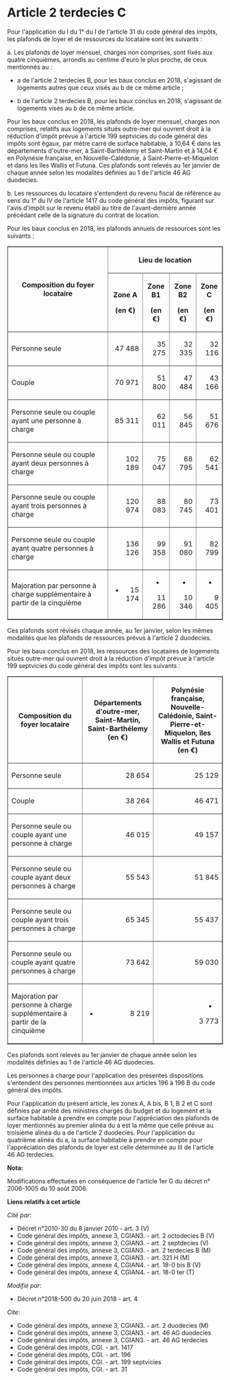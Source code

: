 # Article 2 terdecies C

Pour l'application du l du 1° du I de l'article 31 du code général des impôts, les plafonds de loyer et de ressources du
locataire sont les suivants :

a. Les plafonds de loyer mensuel, charges non comprises, sont fixés aux quatre cinquièmes, arrondis au centime d'euro le plus
proche, de ceux mentionnés au :

- a de l'article 2 terdecies B, pour les baux conclus en 2018, s'agissant de logements autres que ceux visés au b de ce même
article ;

- b de l'article 2 terdecies B, pour les baux conclus en 2018, s'agissant de logements visés au b de ce même article.

Pour les baux conclus en 2018, les plafonds de loyer mensuel, charges non comprises, relatifs aux logements situés outre-mer
qui ouvrent droit à la réduction d'impôt prévue à l'article 199 septvicies du code général des impôts sont égaux, par mètre
carré de surface habitable, à 10,64 € dans les départements d'outre-mer, à Saint-Barthélemy et Saint-Martin et à 14,04 € en
Polynésie française, en Nouvelle-Calédonie, à Saint-Pierre-et-Miquelon et dans les îles Wallis et Futuna. Ces plafonds sont
relevés au 1er janvier de chaque année selon les modalités définies au 1 de l'article 46 AG duodecies.

b. Les ressources du locataire s'entendent du revenu fiscal de référence au sens du 1° du IV de l'article 1417 du code
général des impôts, figurant sur l'avis d'impôt sur le revenu établi au titre de l'avant-dernière année précédant celle de la
signature du contrat de location.

Pour les baux conclus en 2018, les plafonds annuels de ressources sont les suivants :

<table border="1">
  <tbody>
    <tr>
      <th rowspan="2">Composition du foyer locataire</th>
      <th colspan="4">

Lieu de location</th>
    </tr>
    <tr>
      <th>

Zone A

(en €)</th>
      <th>

Zone B1

(en €)</th>
      <th>

Zone B2

(en €)</th>
      <th>

Zone C

(en €)</th>
    </tr>
    <tr>
      <td align="left">

Personne seule</td>
      <td align="right">

47 488</td>
      <td align="right">

35 275</td>
      <td align="right">

32 335</td>
      <td align="right">

32 116</td>
    </tr>
    <tr>
      <td align="left">

Couple</td>
      <td align="right">

70 971</td>
      <td align="right">

51 800</td>
      <td align="right">

47 484</td>
      <td align="right">

43 166</td>
    </tr>
    <tr>
      <td align="left">

Personne seule ou couple ayant une personne à charge</td>
      <td align="right">

85 311</td>
      <td align="right">

62 011</td>
      <td align="right">

56 845</td>
      <td align="right">

51 676</td>
    </tr>
    <tr>
      <td align="left">

Personne seule ou couple ayant deux personnes à charge</td>
      <td align="right">

102 189</td>
      <td align="right">

75 047</td>
      <td align="right">

68 795</td>
      <td align="right">

62 541</td>
    </tr>
    <tr>
      <td align="left">

Personne seule ou couple ayant trois personnes à charge</td>
      <td align="right">

120 974</td>
      <td align="right">

88 083</td>
      <td align="right">

80 745</td>
      <td align="right">

73 401</td>
    </tr>
    <tr>
      <td align="left">

Personne seule ou couple ayant quatre personnes à charge</td>
      <td align="right">

136 126</td>
      <td align="right">

99 358</td>
      <td align="right">

91 080</td>
      <td align="right">

82 799</td>
    </tr>
    <tr>
      <td align="left">

Majoration par personne à charge supplémentaire à partir de la cinquième</td>
      <td align="right">

+ 15 174</td>
      <td align="right">

+ 11 286</td>
      <td align="right">

+ 10 346</td>
      <td align="right">

+ 9 405</td>
    </tr>
  </tbody>
</table>

Ces plafonds sont révisés chaque année, au 1er janvier, selon les mêmes modalités que les plafonds de ressources prévus à
l'article 2 duodecies.

Pour les baux conclus en 2018, les ressources des locataires de logements situés outre-mer qui ouvrent droit à la réduction
d'impôt prévue à l'article 199 septvicies du code général des impôts sont les suivants :

<table border="1">
  <tbody>
    <tr>
      <th>Composition du foyer locataire</th>
      <th>

Départements d'outre-mer, Saint-Martin, Saint-Barthélemy (en €)</th>
      <th>

Polynésie française, Nouvelle-Calédonie, Saint-Pierre-et-Miquelon, îles Wallis et Futuna (en €)</th>
    </tr>
    <tr>
      <td align="left">

Personne seule</td>
      <td align="right">

28 654</td>
      <td align="right">

25 129</td>
    </tr>
    <tr>
      <td align="left">

Couple</td>
      <td align="right">

38 264</td>
      <td align="right">

46 471</td>
    </tr>
    <tr>
      <td align="left">

Personne seule ou couple ayant une personne à charge</td>
      <td align="right">

46 015</td>
      <td align="right">

49 157</td>
    </tr>
    <tr>
      <td align="left">

Personne seule ou couple ayant deux personnes à charge</td>
      <td align="right">

55 543</td>
      <td align="right">

51 845</td>
    </tr>
    <tr>
      <td align="left">

Personne seule ou couple ayant trois personnes à charge</td>
      <td align="right">

65 345</td>
      <td align="right">

55 437</td>
    </tr>
    <tr>
      <td align="left">

Personne seule ou couple ayant quatre personnes à charge</td>
      <td align="right">

73 642</td>
      <td align="right">

59 030</td>
    </tr>
    <tr>
      <td align="left">

Majoration par personne à charge supplémentaire à partir de la cinquième</td>
      <td align="right">

+ 8 219</td>
      <td align="right">

+ 3 773</td>
    </tr>
  </tbody>
</table>

Ces plafonds sont relevés au 1er janvier de chaque année selon les modalités définies au 1 de l'article 46 AG duodecies.

Les personnes à charge pour l'application des présentes dispositions s'entendent des personnes mentionnées aux articles 196 à
196 B du code général des impôts.

Pour l'application du présent article, les zones A, A bis, B 1, B 2 et C sont définies par arrêté des ministres chargés du
budget et du logement et la surface habitable à prendre en compte pour l'appréciation des plafonds de loyer mentionnés au
premier alinéa du a est la même que celle prévue au troisième alinéa du a de l'article 2 duodecies. Pour l'application du
quatrième alinéa du a, la surface habitable à prendre en compte pour l'appréciation des plafonds de loyer est celle
déterminée au III de l'article 46 AG terdecies.

**Nota:**

Modifications effectuées en conséquence de l'article 1er G du décret n° 2006-1005 du 10 août 2006.

**Liens relatifs à cet article**

_Cité par_:

  - Décret n°2010-30 du 8 janvier 2010 - art. 3 (V)
  - Code général des impôts, annexe 3, CGIAN3. - art. 2 octodecies B (V)
  - Code général des impôts, annexe 3, CGIAN3. - art. 2 septdecies (V)
  - Code général des impôts, annexe 3, CGIAN3. - art. 2 terdecies B (M)
  - Code général des impôts, annexe 3, CGIAN3. - art. 321 H (M)
  - Code général des impôts, annexe 4, CGIAN4. - art. 18-0 bis B (V)
  - Code général des impôts, annexe 4, CGIAN4. - art. 18-0 ter (T)

_Modifié par_:

  - Décret n°2018-500 du 20 juin 2018 - art. 4

_Cite_:

  - Code général des impôts, annexe 3, CGIAN3. - art. 2 duodecies (M)
  - Code général des impôts, annexe 3, CGIAN3. - art. 46 AG duodecies
  - Code général des impôts, annexe 3, CGIAN3. - art. 46 AG terdecies
  - Code général des impôts, CGI. - art. 1417
  - Code général des impôts, CGI. - art. 196
  - Code général des impôts, CGI. - art. 199 septvicies
  - Code général des impôts, CGI. - art. 31
